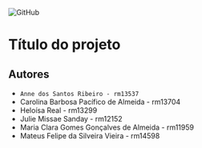 <!-- @format -->

![GitHub](https://img.shields.io/github/license/Anne-Ribeiro/2emia-projeto?style=for-the-badge)

# Título do projeto

## Autores

- `Anne dos Santos Ribeiro - rm13537`
- Carolina Barbosa Pacífico de Almeida - rm13704
- Heloísa Real - rm13299
- Julie Missae Sanday - rm12152
- Maria Clara Gomes Gonçalves de Almeida - rm11959
- Mateus Felipe da Silveira Vieira - rm14598
